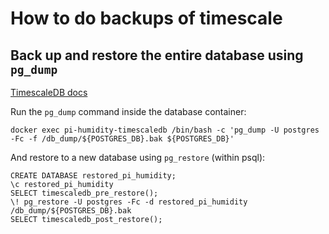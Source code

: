 # How to do backups of timescale

## Back up and restore the entire database using ```pg_dump```

[TimescaleDB docs](https://docs.timescale.com/self-hosted/latest/backup-and-restore/pg-dump-and-restore/)

Run the ```pg_dump``` command inside the database container:

    docker exec pi-humidity-timescaledb /bin/bash -c 'pg_dump -U postgres -Fc -f /db_dump/${POSTGRES_DB}.bak ${POSTGRES_DB}'

And restore to a new database using ```pg_restore``` (within psql):

    CREATE DATABASE restored_pi_humidity;
    \c restored_pi_humidity
    SELECT timescaledb_pre_restore();
    \! pg_restore -U postgres -Fc -d restored_pi_humidity /db_dump/${POSTGRES_DB}.bak
    SELECT timescaledb_post_restore();
